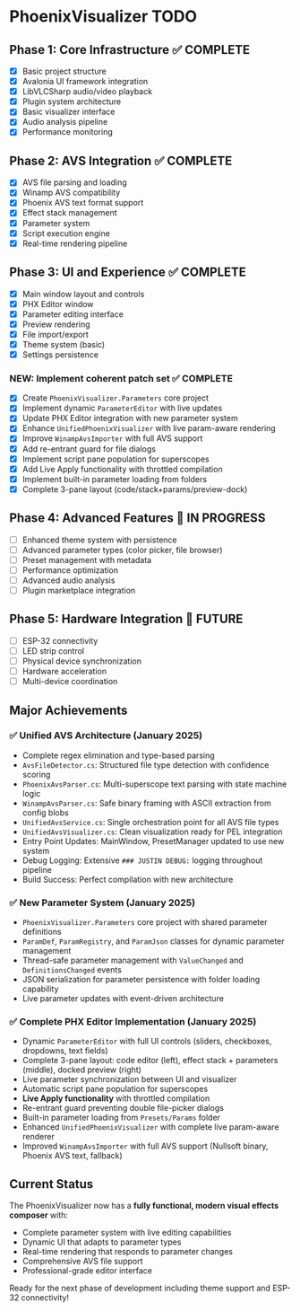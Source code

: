 # PhoenixVisualizer TODO

## Phase 1: Core Infrastructure ✅ COMPLETE
- [x] Basic project structure
- [x] Avalonia UI framework integration
- [x] LibVLCSharp audio/video playback
- [x] Plugin system architecture
- [x] Basic visualizer interface
- [x] Audio analysis pipeline
- [x] Performance monitoring

## Phase 2: AVS Integration ✅ COMPLETE
- [x] AVS file parsing and loading
- [x] Winamp AVS compatibility
- [x] Phoenix AVS text format support
- [x] Effect stack management
- [x] Parameter system
- [x] Script execution engine
- [x] Real-time rendering pipeline

## Phase 3: UI and Experience ✅ COMPLETE
- [x] Main window layout and controls
- [x] PHX Editor window
- [x] Parameter editing interface
- [x] Preview rendering
- [x] File import/export
- [x] Theme system (basic)
- [x] Settings persistence

### NEW: Implement coherent patch set ✅ COMPLETE
- [x] Create `PhoenixVisualizer.Parameters` core project
- [x] Implement dynamic `ParameterEditor` with live updates
- [x] Update PHX Editor integration with new parameter system
- [x] Enhance `UnifiedPhoenixVisualizer` with live param-aware rendering
- [x] Improve `WinampAvsImporter` with full AVS support
- [x] Add re-entrant guard for file dialogs
- [x] Implement script pane population for superscopes
- [x] Add Live Apply functionality with throttled compilation
- [x] Implement built-in parameter loading from folders
- [x] Complete 3-pane layout (code/stack+params/preview-dock)

## Phase 4: Advanced Features 🚧 IN PROGRESS
- [ ] Enhanced theme system with persistence
- [ ] Advanced parameter types (color picker, file browser)
- [ ] Preset management with metadata
- [ ] Performance optimization
- [ ] Advanced audio analysis
- [ ] Plugin marketplace integration

## Phase 5: Hardware Integration 🔮 FUTURE
- [ ] ESP-32 connectivity
- [ ] LED strip control
- [ ] Physical device synchronization
- [ ] Hardware acceleration
- [ ] Multi-device coordination

## Major Achievements

### ✅ Unified AVS Architecture (January 2025)
- Complete regex elimination and type-based parsing
- `AvsFileDetector.cs`: Structured file type detection with confidence scoring
- `PhoenixAvsParser.cs`: Multi-superscope text parsing with state machine logic
- `WinampAvsParser.cs`: Safe binary framing with ASCII extraction from config blobs
- `UnifiedAvsService.cs`: Single orchestration point for all AVS file types
- `UnifiedAvsVisualizer.cs`: Clean visualization ready for PEL integration
- Entry Point Updates: MainWindow, PresetManager updated to use new system
- Debug Logging: Extensive `### JUSTIN DEBUG:` logging throughout pipeline
- Build Success: Perfect compilation with new architecture

### ✅ New Parameter System (January 2025)
- `PhoenixVisualizer.Parameters` core project with shared parameter definitions
- `ParamDef`, `ParamRegistry`, and `ParamJson` classes for dynamic parameter management
- Thread-safe parameter management with `ValueChanged` and `DefinitionsChanged` events
- JSON serialization for parameter persistence with folder loading capability
- Live parameter updates with event-driven architecture

### ✅ Complete PHX Editor Implementation (January 2025)
- Dynamic `ParameterEditor` with full UI controls (sliders, checkboxes, dropdowns, text fields)
- Complete 3-pane layout: code editor (left), effect stack + parameters (middle), docked preview (right)
- Live parameter synchronization between UI and visualizer
- Automatic script pane population for superscopes
- **Live Apply functionality** with throttled compilation
- Re-entrant guard preventing double file-picker dialogs
- Built-in parameter loading from `Presets/Params` folder
- Enhanced `UnifiedPhoenixVisualizer` with complete live param-aware renderer
- Improved `WinampAvsImporter` with full AVS support (Nullsoft binary, Phoenix AVS text, fallback)

## Current Status
The PhoenixVisualizer now has a **fully functional, modern visual effects composer** with:
- Complete parameter system with live editing capabilities
- Dynamic UI that adapts to parameter types
- Real-time rendering that responds to parameter changes
- Comprehensive AVS file support
- Professional-grade editor interface

Ready for the next phase of development including theme support and ESP-32 connectivity!
